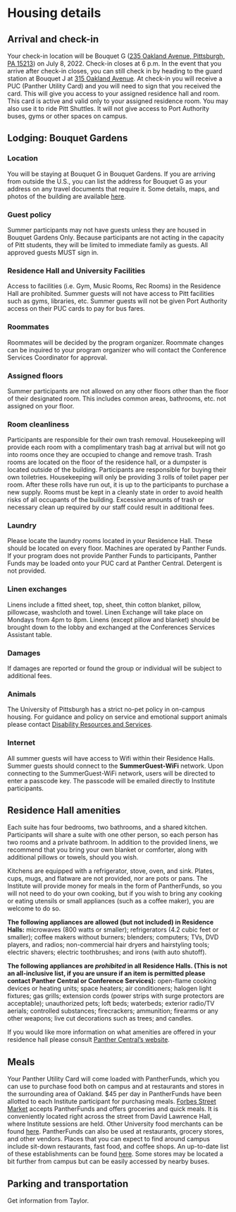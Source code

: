 # Housing details 

## Arrival and check-in 

Your check-in location will be Bouquet G ([235 Oakland Avenue, Pittsburgh, PA 15213](https://www.google.com/maps/place/265+Oakland+Ave,+Pittsburgh,+PA+15213/@40.4403288,-79.9549791,17z/data=!3m1!4b1!4m5!3m4!1s0x8834f229d3ac2da5:0xee7d1a8697a9d6f4!8m2!3d40.4403904!4d-79.954962)) on July 8, 2022. Check-in closes at 6 p.m. In the event that you arrive after check-in closes, you can still check in by heading to the guard station at Bouquet J at [315 Oakland Avenue](https://www.google.com/maps/place/315+Oakland+Ave,+Pittsburgh,+PA+15213/@40.4398923,-79.9563888,17z/data=!3m1!4b1!4m5!3m4!1s0x8834f187f3440103:0x16758f80690088b6!8m2!3d40.4398882!4d-79.9542001). At check-in you will receive a PUC (Panther Utility Card) and you will need to sign that you received the card. This will give you access to your assigned residence hall and room. This card is active and valid only to your assigned residence room. You may also use it to ride Pitt Shuttles. It will not give access to Port Authority buses, gyms or other spaces on campus.    

## Lodging: Bouquet Gardens

### Location

You will be staying at Bouquet G in Bouquet Gardens. If you are arriving from outside the U.S., you can list the address for Bouquet G as your address on any travel documents that require it. Some details, maps, and photos of the building are available [here](https://www.pc.pitt.edu/housing-services/university-owned-housing/bouquet-gardens).

### Guest policy 

Summer participants may not have guests unless they are housed in Bouquet Gardens Only. Because participants are not acting in the capacity of Pitt students, they will be limited to immediate family as guests. All approved guests MUST sign in.

### Residence Hall and University Facilities 

Access to facilities (i.e. Gym, Music Rooms, Rec Rooms) in the Residence Hall are prohibited. Summer guests will not have access to Pitt facilities such as gyms, libraries, etc. Summer guests will not be given Port Authority access on their PUC cards to pay for bus fares. 

### Roommates 

Roommates will be decided by the program organizer. Roommate changes can be inquired to your program organizer who will contact the Conference Services Coordinator for approval.

### Assigned floors 

Summer participants are not allowed on any other floors other than the floor of their designated room. This includes common areas, bathrooms, etc. not assigned on your floor.

### Room cleanliness 

Participants are responsible for their own trash removal. Housekeeping will provide each room with a complimentary trash bag at arrival but will not go into rooms once they are occupied to change and remove trash. Trash rooms are located on the floor of the residence hall, or a dumpster is located outside of the building. Participants are responsible for buying their own toiletries. Housekeeping will only be providing 3 rolls of toilet paper per room. After these rolls have run out, it is up to the participants to purchase a new supply. Rooms must be kept in a cleanly state in order to avoid health risks of all occupants of the building. Excessive amounts of trash or necessary clean up required by our staff could result in additional fees. 

### Laundry 

Please locate the laundry rooms located in your Residence Hall. These should be located on every floor. Machines are operated by Panther Funds. If your program does not provide Panther Funds to participants, Panther Funds may be loaded onto your PUC card at Panther Central. Detergent is not provided. 

### Linen exchanges 

Linens include a fitted sheet, top, sheet, thin cotton blanket, pillow, pillowcase, washcloth and towel. Linen Exchange will take place on Mondays from 4pm to 8pm. Linens (except pillow and blanket) should be brought down to the lobby and exchanged at the Conferences Services Assistant table.

### Damages 

If damages are reported or found the group or individual will be subject to additional fees.

### Animals 

The University of Pittsburgh has a strict no-pet policy in on-campus housing. For guidance and policy on service and emotional support animals please contact [Disability Resources and Services](https://www.diversity.pitt.edu/disability-access/disability-resources-and-services/accommodations/service-animals-and-emotional).

### Internet 

All summer guests will have access to Wifi within their Residence Halls. Summer guests should connect to the **SummerGuest-WiFi** network. Upon connecting to the SummerGuest-WiFi network, users will be directed to enter a passcode key. The passcode will be emailed directly to Institute participants. 

## Residence Hall amenities

Each suite has four bedrooms, two bathrooms, and a shared kitchen. Participants will share a suite with one other person, so each person has two rooms and a private bathroom. In addition to the provided linens, we recommend that you bring your own blanket or comforter, along with additional pillows or towels, should you wish.

Kitchens are equipped with a refrigerator, stove, oven, and sink. Plates, cups, mugs, and flatware are not provided, nor are pots or pans. The Institute will provide money for meals in the form of PantherFunds, so you will not need to do your own cooking, but if you wish to bring any cooking or eating utensils or small appliances (such as a coffee maker), you are welcome to do so. 

**The following appliances are allowed (but not included) in Residence Halls:** microwaves (800 watts or smaller); refrigerators (4.2 cubic feet or smaller); coffee makers without burners; blenders; computers; TVs, DVD players, and radios; non-commercial hair dryers and hairstyling tools; electric shavers; electric toothbrushes; and irons (with auto shutoff). 

**The following appliances are *prohibited* in all Residence Halls. (This is not an all-inclusive list, if you are unsure if an item is permitted please contact Panther Central or Conference Services):** open-flame cooking devices or heating units; space heaters; air conditioners; halogen light fixtures; gas grills; extension cords (power strips with surge protectors are acceptable); unauthorized pets; loft beds; waterbeds; exterior radio/TV aerials; controlled substances; firecrackers; ammunition; firearms or any other weapons; live cut decorations such as trees; and candles. 

If you would like more information on what amenities are offered in your residence hall please consult [Panther Central’s website](https://www.pc.pitt.edu/housing-services/university-owned-housing). 

## Meals 

Your Panther Utility Card will come loaded with PantherFunds, which you can use to purchase food both on campus and at restaurants and stores in the surrounding area of Oakland. $45 per day in PantherFunds have been allotted to each Institute participant for purchasing meals. [Forbes Street Market](https://dineoncampus.com/pitt/forbes-street-market) accepts PantherFunds and offers groceries and quick meals. It is conveniently located right across the street from David Lawrence Hall, where Institute sessions are held. Other University food merchants can be found [here](https://www.pc.pitt.edu/panther-card/merchants/university-merchants). PantherFunds can also be used at restaurants, grocery stores, and other vendors. Places that you can expect to find around campus include sit-down restaurants, fast food, and coffee shops. An up-to-date list of these establishments can be found [here](https://acceptinglocations.com/pantherfunds/). Some stores may be located a bit further from campus but can be easily accessed by nearby buses. 


## Parking and transportation 

Get information from Taylor. 



 
